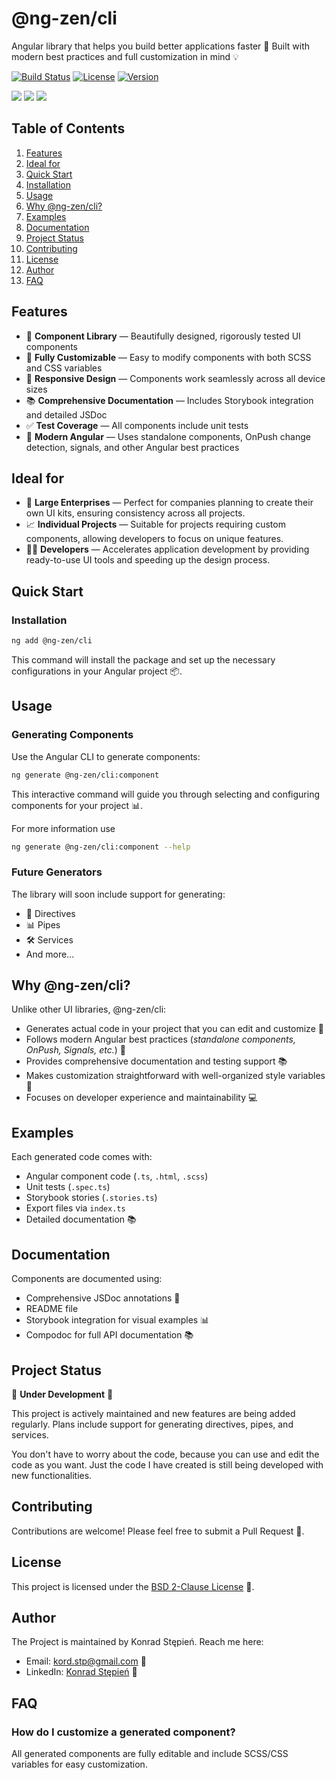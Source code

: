 # @ng-zen/cli

Angular library that helps you build better applications faster 🚀 Built with modern best practices and full customization in mind 💡

[![Build Status](https://img.shields.io/github/actions/workflow/status/kstepien3/ng-zen/ci.yml?branch=master)](https://github.com/kstepien3/ng-zen)
[![License](https://img.shields.io/badge/License-BSD--2--Clause-f5c076)](https://github.com/kstepien3/ng-zen/blob/master/LICENSE)
[![Version](https://img.shields.io/npm/v/@ng-zen/cli)](https://www.npmjs.com/package/@ng-zen/cli)

[![](https://img.shields.io/badge/-Repository-181818?style=flat&logo=github&logoColor=white)](https://github.com/kstepien3/ng-zen)
[![](https://img.shields.io/badge/-NPM-CB3837?style=flat&logo=npm&logoColor=white)](https://github.com/kstepien3/ng-zen)
[![](https://img.shields.io/badge/-Storybook-FF4785?style=flat&logo=storybook&logoColor=white)](https://www.npmjs.com/package/@ng-zen/cli)

## Table of Contents

1. [Features](#features)
2. [Ideal for](#ideal-for)
3. [Quick Start](#quick-start)
4. [Installation](#Installation)
5. [Usage](#usage)
6. [Why @ng-zen/cli?](#why-ng-zencli)
7. [Examples](#examples)
8. [Documentation](#documentation)
9. [Project Status](#project-status)
10. [Contributing](#contributing)
11. [License](#license)
12. [Author](#author)
13. [FAQ](#faq)

## Features

- 🧩 **Component Library** — Beautifully designed, rigorously tested UI components
- 🎨 **Fully Customizable** — Easy to modify components with both SCSS and CSS variables
- 📱 **Responsive Design** — Components work seamlessly across all device sizes
- 📚 **Comprehensive Documentation** — Includes Storybook integration and detailed JSDoc
- ✅ **Test Coverage** — All components include unit tests
- 🚀 **Modern Angular** — Uses standalone components, OnPush change detection, signals, and other Angular best practices

## Ideal for

- 🏢 **Large Enterprises** — Perfect for companies planning to create their own UI kits, ensuring consistency across all projects.
- 📈 **Individual Projects** — Suitable for projects requiring custom components, allowing developers to focus on unique features.
- 👩‍💻 **Developers** — Accelerates application development by providing ready-to-use UI tools and speeding up the design process.

## Quick Start

### Installation

```bash
ng add @ng-zen/cli
```

This command will install the package and set up the necessary configurations in your Angular project 📦.

## Usage

### Generating Components

Use the Angular CLI to generate components:

```bash
ng generate @ng-zen/cli:component
```

This interactive command will guide you through selecting and configuring components for your project 📊.

For more information use

```bash
ng generate @ng-zen/cli:component --help
```

### Future Generators

The library will soon include support for generating:

- 📝 Directives
- 📊 Pipes
- 🛠 Services
- And more...

## Why @ng-zen/cli?

Unlike other UI libraries, @ng-zen/cli:

- Generates actual code in your project that you can edit and customize 📝
- Follows modern Angular best practices (_standalone components, OnPush, Signals, etc._) 🚀
- Provides comprehensive documentation and testing support 📚
- Makes customization straightforward with well-organized style variables 🎨
- Focuses on developer experience and maintainability 💻

## Examples

Each generated code comes with:

- Angular component code (`.ts`, `.html`, `.scss`)
- Unit tests (`.spec.ts`)
- Storybook stories (`.stories.ts`)
- Export files via `index.ts`
- Detailed documentation 📚

## Documentation

Components are documented using:

- Comprehensive JSDoc annotations 📝
- README file
- Storybook integration for visual examples 📊
- Compodoc for full API documentation 📚

## Project Status

🚧 **Under Development** 🚧

This project is actively maintained and new features are being added regularly.
Plans include support for generating directives, pipes, and services.

You don't have to worry about the code, because you can use and edit the code as you want.
Just the code I have created is still being developed with new functionalities.

## Contributing

Contributions are welcome! Please feel free to submit a Pull Request 🤝.

## License

This project is licensed under the [BSD 2-Clause License](https://github.com/kstepien3/ng-zen/blob/master/LICENSE) 📜.

## Author

The Project is maintained by Konrad Stępień. Reach me here:

- Email: [kord.stp@gmail.com](mailto:kord.stp@gmail.com?subject=%5BNG-ZEN%5D%20Hello%21) 📨
- LinkedIn: [Konrad Stępień](https://www.linkedin.com/in/konradstepien/) 👥

## FAQ

### How do I customize a generated component?

All generated components are fully editable and include SCSS/CSS variables for easy customization.
